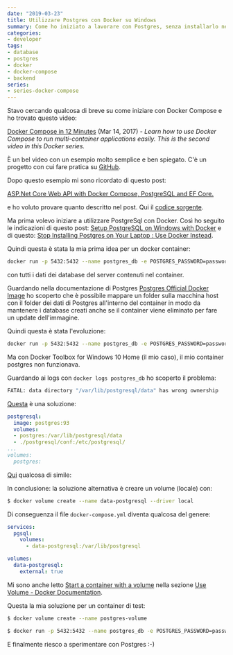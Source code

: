 ```yaml
---
date: "2019-03-23"
title: Utilizzare Postgres con Docker su Windows
summary: Come ho iniziato a lavorare con Postgres, senza installarlo nella mia macchina ma utilizzando Docker
categories:
- developer
tags:
- database
- postgres
- docker
- docker-compose
- backend
series:
- series-docker-compose
---
```



Stavo cercando qualcosa di breve su come iniziare con Docker Compose e ho trovato questo video:

[Docker Compose in 12 Minutes](https://www.youtube.com/watch?v=Qw9zlE3t8Ko) (Mar 14, 2017) - *Learn how to use Docker Compose to run multi-container applications easily. This is the second video in this Docker series.*

È un bel video con un esempio molto semplice e ben spiegato. C'è un progetto con cui fare pratica su [GitHub](https://github.com/jakewright/tutorials/tree/master/docker/02-docker-compose).

Dopo questo esempio mi sono ricordato di questo post:

[ASP.Net Core Web API with Docker Compose, PostgreSQL and EF Core.](https://medium.com/front-end-weekly/net-core-web-api-with-docker-compose-postgresql-and-ef-core-21f47351224f) 

e ho voluto provare quanto descritto nel post. Qui il [codice sorgente](https://github.com/rajvirtual/docker-aspnetcore-postgresql).

Ma prima volevo iniziare a utilizzare PostgreSql con Docker. Così ho seguito le indicazioni di questo post: [Setup PostgreSQL on Windows with Docker](https://elanderson.net/2018/02/setup-postgresql-on-windows-with-docker/) e di questo: [Stop Installing Postgres on Your Laptop : Use Docker Instead](https://blog.dahanne.net/2015/01/19/stop-installing-postgres-on-your-laptop-use-docker-instead/).

Quindi questa è stata la mia prima idea per un docker container:

```bash
docker run -p 5432:5432 --name postgres_db -e POSTGRES_PASSWORD=password -d postgres
```

con tutti i dati dei database del server contenuti nel container.

Guardando nella documentazione di Postgres [Postgres Official Docker Image](https://hub.docker.com/_/postgres/) ho scoperto che è possibile mappare un folder sulla macchina host con il folder dei dati di Postgres all'interno del container in modo da mantenere i database creati anche se il container viene eliminato per fare un update dell'immagine.

Quindi questa è stata l'evoluzione:

```bash
docker run -p 5432:5432 --name postgres_db -e POSTGRES_PASSWORD=password -v /c/Users/myuser/DockerProjects/postgres/postgres_db:/var/lib/postgresql/data -d postgres
```

Ma con Docker Toolbox for Windows 10 Home (il mio caso), il mio container postgres non funzionava.

Guardando ai logs con `docker logs postgres_db` ho scoperto il problema:

```bash
FATAL: data directory "/var/lib/postgresql/data" has wrong ownership
```

[Questa](https://github.com/docker-library/postgres/issues/435) è una soluzione:


```yml
postgresql:
  image: postgres:93
  volumes:
  - postgres:/var/lib/postgresql/data
  - ./postgresql/conf:/etc/postgresql/
...
volumes:
  postgres:
```

[Qui](https://github.com/cytopia/devilbox/issues/175) qualcosa di simile:

In conclusione: la soluzione alternativa è creare un volume (locale) con:

```bash
$ docker volume create --name data-postgresql --driver local
```

Di conseguenza il file `docker-compose.yml` diventa qualcosa del genere:

```yml
services:
  pgsql:
    volumes:
      - data-postgresql:/var/lib/postgresql

volumes:
  data-postgresql:
    external: true
```

Mi sono anche letto [Start a container with a volume](https://docs.docker.com/storage/volumes/#start-a-container-with-a-volume) nella sezione [Use Volume - Docker Documentation](https://docs.docker.com/storage/volumes/).


Questa la mia soluzione per un container di test:

```bash
$ docker volume create --name postgres-volume

$ docker run -p 5432:5432 --name postgres_db -e POSTGRES_PASSWORD=password -v postgres-volume:/var/lib/postgresql/data -d postgres
```

E finalmente riesco a sperimentare con Postgres :-)
